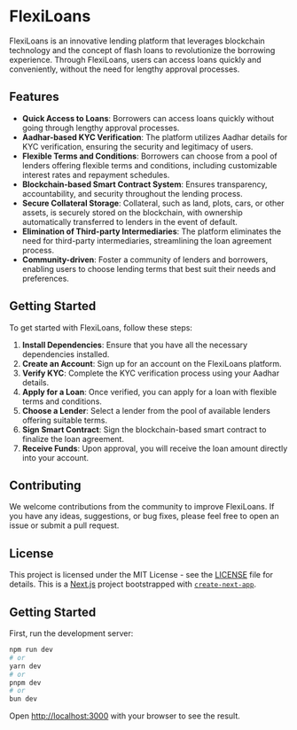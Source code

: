 # FlexiLoans

FlexiLoans is an innovative lending platform that leverages blockchain technology and the concept of flash loans to revolutionize the borrowing experience. Through FlexiLoans, users can access loans quickly and conveniently, without the need for lengthy approval processes.

## Features

- **Quick Access to Loans**: Borrowers can access loans quickly without going through lengthy approval processes.
- **Aadhar-based KYC Verification**: The platform utilizes Aadhar details for KYC verification, ensuring the security and legitimacy of users.
- **Flexible Terms and Conditions**: Borrowers can choose from a pool of lenders offering flexible terms and conditions, including customizable interest rates and repayment schedules.
- **Blockchain-based Smart Contract System**: Ensures transparency, accountability, and security throughout the lending process.
- **Secure Collateral Storage**: Collateral, such as land, plots, cars, or other assets, is securely stored on the blockchain, with ownership automatically transferred to lenders in the event of default.
- **Elimination of Third-party Intermediaries**: The platform eliminates the need for third-party intermediaries, streamlining the loan agreement process.
- **Community-driven**: Foster a community of lenders and borrowers, enabling users to choose lending terms that best suit their needs and preferences.

## Getting Started

To get started with FlexiLoans, follow these steps:

1. **Install Dependencies**: Ensure that you have all the necessary dependencies installed.
2. **Create an Account**: Sign up for an account on the FlexiLoans platform.
3. **Verify KYC**: Complete the KYC verification process using your Aadhar details.
4. **Apply for a Loan**: Once verified, you can apply for a loan with flexible terms and conditions.
5. **Choose a Lender**: Select a lender from the pool of available lenders offering suitable terms.
6. **Sign Smart Contract**: Sign the blockchain-based smart contract to finalize the loan agreement.
7. **Receive Funds**: Upon approval, you will receive the loan amount directly into your account.

## Contributing

We welcome contributions from the community to improve FlexiLoans. If you have any ideas, suggestions, or bug fixes, please feel free to open an issue or submit a pull request.

## License

This project is licensed under the MIT License - see the [LICENSE](LICENSE) file for details.
This is a [Next.js](https://nextjs.org/) project bootstrapped with [`create-next-app`](https://github.com/vercel/next.js/tree/canary/packages/create-next-app).

## Getting Started

First, run the development server:

```bash
npm run dev
# or
yarn dev
# or
pnpm dev
# or
bun dev
```

Open [http://localhost:3000](http://localhost:3000) with your browser to see the result.



